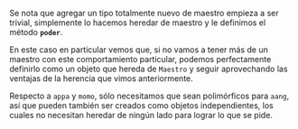 Se nota que agregar un tipo totalmente nuevo de maestro empieza a ser trivial, simplemente lo hacemos heredar de maestro y le definimos el método **`poder`**.

En este caso en particular vemos que, si no vamos a tener más de un maestro con este comportamiento particular, podemos perfectamente definirlo como un objeto que hereda de `Maestro` y seguir aprovechando las ventajas de la herencia que vimos anteriormente.

Respecto a `appa` y `momo`, sólo necesitamos que sean polimórficos para `aang`, así que pueden también ser creados como objetos independientes, los cuales no necesitan heredar de ningún lado para lograr lo que se pide.